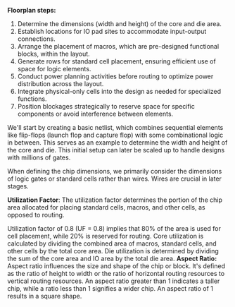 
**Floorplan steps:**
1. Determine the dimensions (width and height) of the core and die area.
2. Establish locations for IO pad sites to accommodate input-output connections.
3. Arrange the placement of macros, which are pre-designed functional blocks, within the layout.
4. Generate rows for standard cell placement, ensuring efficient use of space for logic elements.
5. Conduct power planning activities before routing to optimize power distribution across the layout.
6. Integrate physical-only cells into the design as needed for specialized functions.
7. Position blockages strategically to reserve space for specific components or avoid interference between elements.

We'll start by creating a basic netlist, which combines sequential elements like flip-flops (launch flop and capture flop) with some combinational logic in between. This serves as an example to determine the width and height of the core and die. This initial setup can later be scaled up to handle designs with millions of gates.

When defining the chip dimensions, we primarily consider the dimensions of logic gates or standard cells rather than wires. Wires are crucial in later stages.

**Utilization Factor**:
The utilization factor determines the portion of the chip area allocated for placing standard cells, macros, and other cells, as opposed to routing.

Utilization factor of 0.8 (UF = 0.8) implies that 80% of the area is used for cell placement, while 20% is reserved for routing.
Core utilization is calculated by dividing the combined area of macros, standard cells, and other cells by the total core area.
Die utilization is determined by dividing the sum of the core area and IO area by the total die area.
**Aspect Ratio:**
Aspect ratio influences the size and shape of the chip or block.
It's defined as the ratio of height to width or the ratio of horizontal routing resources to vertical routing resources.
An aspect ratio greater than 1 indicates a taller chip, while a ratio less than 1 signifies a wider chip. An aspect ratio of 1 results in a square shape.
